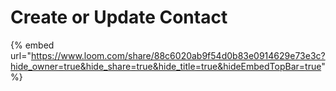 # Create or Update Contact

{% embed url="https://www.loom.com/share/88c6020ab9f54d0b83e0914629e73e3c?hide_owner=true&hide_share=true&hide_title=true&hideEmbedTopBar=true" %}
